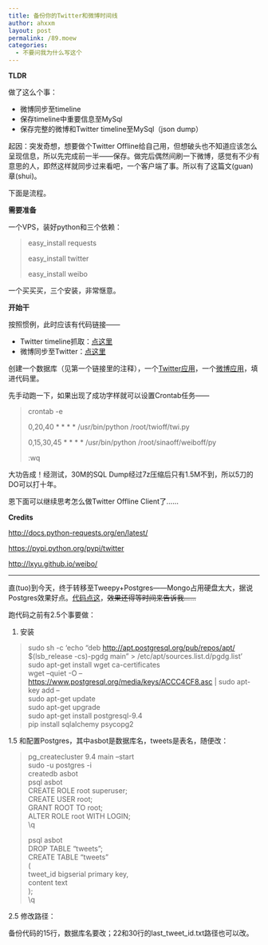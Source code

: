 ```yaml
---
title: 备份你的Twitter和微博时间线
author: ahxxm
layout: post
permalink: /89.moew
categories:
  - 不要问我为什么写这个
---
```

**TLDR**

做了这么个事：

  * 微博同步至timeline
  * 保存timeline中重要信息至MySql
  * 保存完整的微博和Twitter timeline至MySql（json dump）

起因：突发奇想，想要做个Twitter Offline给自己用，但想破头也不知道应该怎么呈现信息，所以先完成前一半——保存。做完后偶然间刷一下微博，感觉有不少有意思的人，即然这样就同步过来看吧，一个客户端了事。所以有了这篇文(guan)章(shui)。

下面是流程。<!--more-->

**需要准备**

一个VPS，装好python和三个依赖：

> easy_install requests
> 
> easy_install twitter
> 
> easy_install weibo

一个买买买，三个安装，非常惬意。

**开始干**

按照惯例，此时应该有代码链接——

  * Twitter timeline抓取：<a href="https://raw.githubusercontent.com/ahxxm/timeline-storage/master/offline.py" target="_blank">点这里</a>
  * 微博同步至Twitter：<a href="https://github.com/ahxxm/sina-timeline-to-twitter" target="_blank">点这里</a>

创建一个数据库（见第一个链接里的注释），一个<a href="https://apps.twitter.com/app/new" target="_blank">Twitter应用</a>，一个<a href="http://open.weibo.com/" target="_blank">微博应用</a>，填进代码里。

先手动跑一下，如果出现了成功字样就可以设置Crontab任务——

> crontab -e
> 
> 0,20,40 \* \* \* \* /usr/bin/python /root/twioff/twi.py
> 
> 0,15,30,45 \* \* \* \* /usr/bin/python /root/sinaoff/weiboff/py
> 
> :wq

大功告成！经测试，30M的SQL Dump经过7z压缩后只有1.5M不到，所以5刀的DO可以打十年。

恩下面可以继续思考怎么做Twitter Offline Client了……

**Credits**

http://docs.python-requests.org/en/latest/

https://pypi.python.org/pypi/twitter

http://lxyu.github.io/weibo/

* * *

直(tuo)到今天，终于转移至Tweepy+Postgres——Mongo占用硬盘太大，据说Postgres效果好点。<a href="https://gist.github.com/ahxxm/9dd5ddfe7ff8cf6fd162" target="_blank">代码点这</a>，<del>效果还得等时间来告诉我……</del>

跑代码之前有2.5个事要做：

1. 安装

> sudo sh -c &#8216;echo &#8220;deb http://apt.postgresql.org/pub/repos/apt/ $(lsb_release -cs)-pgdg main&#8221; > /etc/apt/sources.list.d/pgdg.list&#8217;  
> sudo apt-get install wget ca-certificates  
> wget &#8211;quiet -O &#8211; https://www.postgresql.org/media/keys/ACCC4CF8.asc | sudo apt-key add &#8211;  
> sudo apt-get update  
> sudo apt-get upgrade  
> sudo apt-get install postgresql-9.4  
> pip install sqlalchemy psycopg2

1.5 和配置Postgres，其中asbot是数据库名，tweets是表名，随便改：

> pg_createcluster 9.4 main &#8211;start  
> sudo -u postgres -i  
> createdb asbot  
> psql asbot  
> CREATE ROLE root superuser;  
> CREATE USER root;  
> GRANT ROOT TO root;  
> ALTER ROLE root WITH LOGIN;  
> \q
> 
> psql asbot  
> DROP TABLE &#8220;tweets&#8221;;  
> CREATE TABLE &#8220;tweets&#8221;  
> (  
> tweet_id bigserial primary key,  
> content text  
> );  
> \q

2.5 修改路径：

备份代码的15行，数据库名要改；22和30行的last\_tweet\_id.txt路径也可以改。